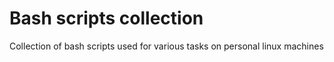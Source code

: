 # Bash scripts collection

Collection of bash scripts used for various tasks on personal linux machines
